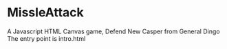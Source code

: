 # MissleAttack
A Javascript HTML Canvas game, Defend New Casper from General Dingo
The entry point is intro.html
